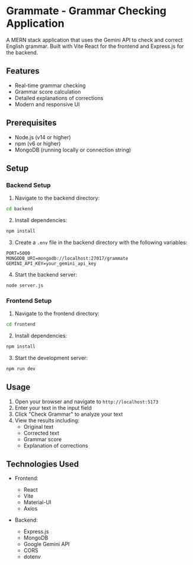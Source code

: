 # Grammate - Grammar Checking Application

A MERN stack application that uses the Gemini API to check and correct English grammar. Built with Vite React for the frontend and Express.js for the backend.

## Features

- Real-time grammar checking
- Grammar score calculation
- Detailed explanations of corrections
- Modern and responsive UI

## Prerequisites

- Node.js (v14 or higher)
- npm (v6 or higher)
- MongoDB (running locally or connection string)

## Setup

### Backend Setup

1. Navigate to the backend directory:
```bash
cd backend
```

2. Install dependencies:
```bash
npm install
```

3. Create a `.env` file in the backend directory with the following variables:
```
PORT=5000
MONGODB_URI=mongodb://localhost:27017/grammate
GEMINI_API_KEY=your_gemini_api_key
```

4. Start the backend server:
```bash
node server.js
```

### Frontend Setup

1. Navigate to the frontend directory:
```bash
cd frontend
```

2. Install dependencies:
```bash
npm install
```

3. Start the development server:
```bash
npm run dev
```
## Usage

1. Open your browser and navigate to `http://localhost:5173`
2. Enter your text in the input field
3. Click "Check Grammar" to analyze your text
4. View the results including:
   - Original text
   - Corrected text
   - Grammar score
   - Explanation of corrections

## Technologies Used

- Frontend:
  - React
  - Vite
  - Material-UI
  - Axios

- Backend:
  - Express.js
  - MongoDB
  - Google Gemini API
  - CORS
  - dotenv 
